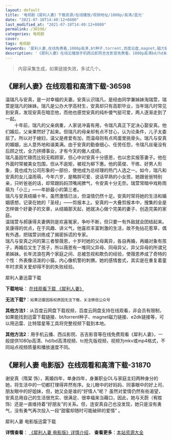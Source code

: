 ```yaml
---
layout: default
title: '电视剧《犀利人妻》下载资源/在线播放/视频地址/1080p/高清/蓝光'
date: "2021-07-10T14:40:12+0800"
last_modified_at: "2021-07-10T14:40:12+0800"
permalink: /36598/
categories: 电视剧
cover:
tags: 电视剧
keywords: '犀利人妻,在线免费看,1080p高清,bt种子,torrent,百度云盘,magnet,磁力链,迅雷下载资源'
description: '《犀利人妻》在线云播放手机西瓜影院吉吉影音免费看，1080p高清bd/hd未删减完整版和tc抢先枪版，mkv/mp4格式，附带bt/torrent种子、magnet/磁力链、百度云盘、网盘资源迅雷下载链接'
---
```


>内容采集生成，如果链接失效，多试几个。


## 《犀利人妻》在线观看和高清下载-36598

温瑞凡与安真，是一对幸福的夫妻。安真认识瑞凡，是经由同学兼姊妹淘瑞萱，瑞萱是瑞凡的妹妹。瑞凡是公办大学高材生，安真却只有高职毕业，当年瑞凡时常见到安真，发现安真在暗恋他，而他也感觉安真的纯朴傻气挺可爱，两人逐渐走到了一起。<br />　　十年前，瑞凡的父亲病重，人家说冲喜有用，令瑞凡真正下定决心娶安真。他们婚后，父亲果然好了起来。但瑞凡的母亲却有点不甘心，认为论条件，儿子太委屈了。所以对于媳妇，温父是疼爱有加，而温母则有点鸡蛋里挑骨头。瑞凡与安真的婚姻，出人意外地和谐美满。由于安真的勤奋细心、任劳任怨，令瑞凡丝毫没有后顾之忧，全力拼搏事业，才有今天的傲人成绩。<br />瑞凡虽因忙碌而比较无暇顾家，但心中对安真十分感恩，也以忠实报答妻子。他在外面时常被美女包围，但从不逾矩，被视为柳下惠。他的英俊、干练、好男人形象，竟也成为公司形象的一部份，使他成为总经理的热门人选之一。如今，瑞凡和安真的女儿温雨萌，今年六岁，是略胖可爱、说话早熟的小女孩，她跟爸爸特别亲，只听爸爸的话，却常跟妈妈顶嘴闹脾气，令安真十分无奈。瑞萱常暗中戏称雨萌为「小三」&mdash;—年龄最小的第三者。<br />瑞凡与安真结婚十年，虽然激情已淡，但温情仍然十足。安真时常将她的生活和婚姻感想，记录在她的「圣经」&mdash;—剪报本上。安真的一大叠剪报本中，搜集的全是怎样做个好妻子的文章，从结婚那天起，她就决心做个完美的妻子、创造完美的家庭。<br />温瑞萱与郝康得夫妻俩则是欢喜冤家，争吵不断，但只要一有外敌就会团结起来。吴康得的优点，在于风趣、讲义气，他喜欢丰富刺激的生活，故不免拈花惹草，偶有外遇，把瑞萱训练成了揭密拆谎的专家。<br />瑞凡与安真之间的第三者黎薇恩，十岁时她的父母离异，各自再婚，再婚对象有孩子，再婚后又生了孩子，所以薇恩有一堆同父异母、同母异父、异父异母的所谓兄弟姊妹。长年流浪在两个家庭之间、总被忽视和欺负的经验，使薇恩养成了奇特的个性：外表像活泼的小猫，内心像机警的刺猬。她的感情套式，其实是在重复着童年时求索关爱却得不到的失败经验。


犀利人妻迅雷下载

**下载地址**： [在线观看下载 《犀利人妻》](https://www.993dy.com//vod-detail-id-10509.html) 


**无法下载?**：`如果迅雷因版权原因无法下载，关注微信公众号 `

**其他方法1**：从百度云网盘下载视频，百度云网盘支持在线观看，非会员有限制，如果能找到迅雷下载链接、bt/torrent种子、magnet磁力链接、e2dk链接等，可以用迅雷、比特彗星等工具将完整视频下载到本地。

**其他方法2**：用手机云播、西瓜影院、吉吉影音等在线免费观看《犀利人妻》，一般提供1080p高清、hd/bd高清视频、tc抢先版视频，视频为mkv或mp4格式，不同站点视频质量和播放速度不同。


## 《犀利人妻 电影版》在线观看和高清下载-31870

谢安真（隋棠 饰），离婚四年，单身四年，身兼职业OL与家庭主妇两种身分的她，将生活中的一切都打理得井然有序。女儿眼中的好妈妈、同事眼中的好上司、朋友眼中的好姐妹，但，她又会是谁的“好情人&rdquo;呢？ 虽然对爱情仍然有些渴望，安真总用自己的生活很充实、很满足、很幸福来当藉口，因此，她与天蔚（宥胜 饰）还是一直维持着“好朋友&rdquo;的关系。但，连安真自己也没发现，她只是没有勇气，没有勇气再次投入一段&ldquo;甜蜜却随时可能破碎的爱情” 。


犀利人妻 电影版迅雷下载

**详情查看**： [《犀利人妻 电影版》详情介绍](/movie/31870/)， **查看更多**：[本站资源大全](/movie/t/all/)

